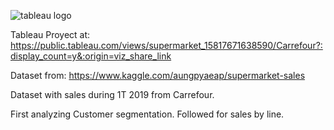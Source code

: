 ![tableau logo](https://pbs.twimg.com/profile_images/608612667977310208/iOTKZpxZ_400x400.png)

Tableau Proyect at:
https://public.tableau.com/views/supermarket_15817671638590/Carrefour?:display_count=y&:origin=viz_share_link 

Dataset from: https://www.kaggle.com/aungpyaeap/supermarket-sales

Dataset with sales during  1T 2019 from Carrefour.

First analyzing Customer segmentation.
Followed for sales by line.
